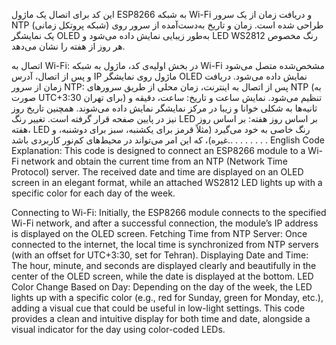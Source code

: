 
این کد برای اتصال یک ماژول ESP8266 به شبکه Wi-Fi و دریافت زمان از یک سرور NTP (شبکه پروتکل زمانی) طراحی شده است. زمان و تاریخ به‌دست‌آمده از سرور روی یک نمایشگر OLED به‌طور زیبایی نمایش داده می‌شود و LED WS2812 رنگ مخصوص هر روز از هفته را نشان می‌دهد.


اتصال به Wi-Fi: در بخش اولیه‌ی کد، ماژول به شبکه Wi-Fi مشخص‌شده متصل می‌شود و پس از اتصال، آدرس IP ماژول روی نمایشگر OLED نمایش داده می‌شود.
دریافت زمان از سرور NTP: پس از اتصال به اینترنت، زمان محلی از طریق سرورهای NTP (به صورت UTC+3:30 برای تهران) تنظیم می‌شود.
نمایش ساعت و تاریخ: ساعت، دقیقه و ثانیه‌ها به شکلی خوانا و زیبا در مرکز نمایشگر نمایش داده می‌شوند. همچنین تاریخ روز نیز در پایین صفحه قرار گرفته است.
تغییر رنگ LED بر اساس روز هفته: بر اساس روز هفته، LED رنگ خاصی به خود می‌گیرد (مثلاً قرمز برای یکشنبه، سبز برای دوشنبه، و غیره)، که این امر می‌تواند در محیط‌های کم‌نور کاربردی باشد..
.
.
.
.
.
.
.
English Code Explanation:
This code is designed to connect an ESP8266 module to a Wi-Fi network and obtain the current time from an NTP (Network Time Protocol) server. The received date and time are displayed on an OLED screen in an elegant format, while an attached WS2812 LED lights up with a specific color for each day of the week.

Connecting to Wi-Fi: Initially, the ESP8266 module connects to the specified Wi-Fi network, and after a successful connection, the module’s IP address is displayed on the OLED screen.
Fetching Time from NTP Server: Once connected to the internet, the local time is synchronized from NTP servers (with an offset for UTC+3:30, set for Tehran).
Displaying Date and Time: The hour, minute, and seconds are displayed clearly and beautifully in the center of the OLED screen, while the date is displayed at the bottom.
LED Color Change Based on Day: Depending on the day of the week, the LED lights up with a specific color (e.g., red for Sunday, green for Monday, etc.), adding a visual cue that could be useful in low-light settings.
This code provides a clean and intuitive display for both time and date, alongside a visual indicator for the day using color-coded LEDs.
